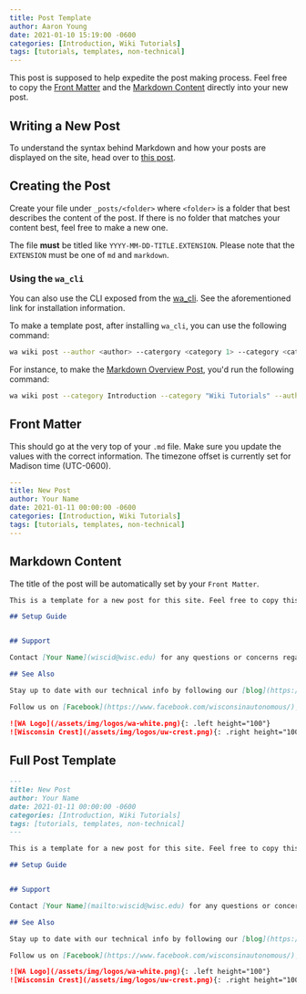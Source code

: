 ```yaml
---
title: Post Template
author: Aaron Young
date: 2021-01-10 15:19:00 -0600
categories: [Introduction, Wiki Tutorials]
tags: [tutorials, templates, non-technical]
---
```


This post is supposed to help expedite the post making process. Feel free to copy the [Front Matter](#front-matter) and the [Markdown Content](#markdown-content) directly into your new post.

## Writing a New Post
To understand the syntax behind Markdown and how your posts are displayed on the site, head over to [this post](/posts/post-markdown-overview).

## Creating the Post
Create your file under `_posts/<folder>` where `<folder>` is a folder that best describes the content of the post. If there is no folder that matches your content best, feel free to make a new one. 

The file **must** be titled like `YYYY-MM-DD-TITLE.EXTENSION`. Please note that the `EXTENSION` must be one of `md` and `markdown`.

### Using the `wa_cli`

You can also use the CLI exposed from the [wa\_cli](https://wisconsinautonomous.github.io/wa_cli). See the aforementioned link for installation information.

To make a template post, after installing `wa_cli`, you can use the following command:

```bash
wa wiki post --author <author> --catergory <category 1> --category <category 2> --tag <tag 1> --tag <tag 2> --tag <tag 3> <title>
```

For instance, to make the [Markdown Overview Post](/posts/writing-a-new-post), you'd run the following command:

```bash
wa wiki post --category Introduction --category "Wiki Tutorials" --author "Aaron Young" --email "aryoung5@wisc.edu" --tag tutorials --tag non-technical --title "Writing a New Post"
```

## Front Matter
This should go at the very top of your `.md` file. Make sure you update the values with the correct information. The timezone offset is currently set for Madison time (UTC-0600).

```yaml
---
title: New Post
author: Your Name
date: 2021-01-11 00:00:00 -0600
categories: [Introduction, Wiki Tutorials]
tags: [tutorials, templates, non-technical]
---
```

## Markdown Content
The title of the post will be automatically set by your `Front Matter`.

```markdown
This is a template for a new post for this site. Feel free to copy this markdown directly to your new file.

## Setup Guide


## Support

Contact [Your Name](wiscid@wisc.edu) for any questions or concerns regarding the contents of this post.

## See Also

Stay up to date with our technical info by following our [blog](https://www.wisconsinautonomous.org/blog).

Follow us on [Facebook](https://www.facebook.com/wisconsinautonomous/), [Instagram](https://www.instagram.com/wisconsinautonomous/), and [LinkedIn](https://www.linkedin.com/company/wisconsin-autonomous/about/)!

![WA Logo](/assets/img/logos/wa-white.png){: .left height="100"}
![Wisconsin Crest](/assets/img/logos/uw-crest.png){: .right height="100"}
```

## Full Post Template
```markdown
---
title: New Post
author: Your Name
date: 2021-01-11 00:00:00 -0600
categories: [Introduction, Wiki Tutorials]
tags: [tutorials, templates, non-technical]
---

This is a template for a new post for this site. Feel free to copy this markdown directly to your new file.

## Setup Guide


## Support

Contact [Your Name](mailto:wiscid@wisc.edu) for any questions or concerns regarding the contents of this post.

## See Also

Stay up to date with our technical info by following our [blog](https://www.wisconsinautonomous.org/blog).

Follow us on [Facebook](https://www.facebook.com/wisconsinautonomous/), [Instagram](https://www.instagram.com/wisconsinautonomous/), and [LinkedIn](https://www.linkedin.com/company/wisconsin-autonomous/about/)!

![WA Logo](/assets/img/logos/wa-white.png){: .left height="100"}
![Wisconsin Crest](/assets/img/logos/uw-crest.png){: .right height="100"}
```
